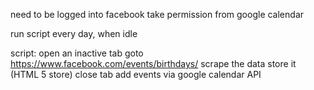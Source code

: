 need to be logged into facebook
take permission from google calendar

run script every day, when idle

script:
open an inactive tab
goto https://www.facebook.com/events/birthdays/
scrape the data
store it (HTML 5 store)
close tab
add events via google calendar API
